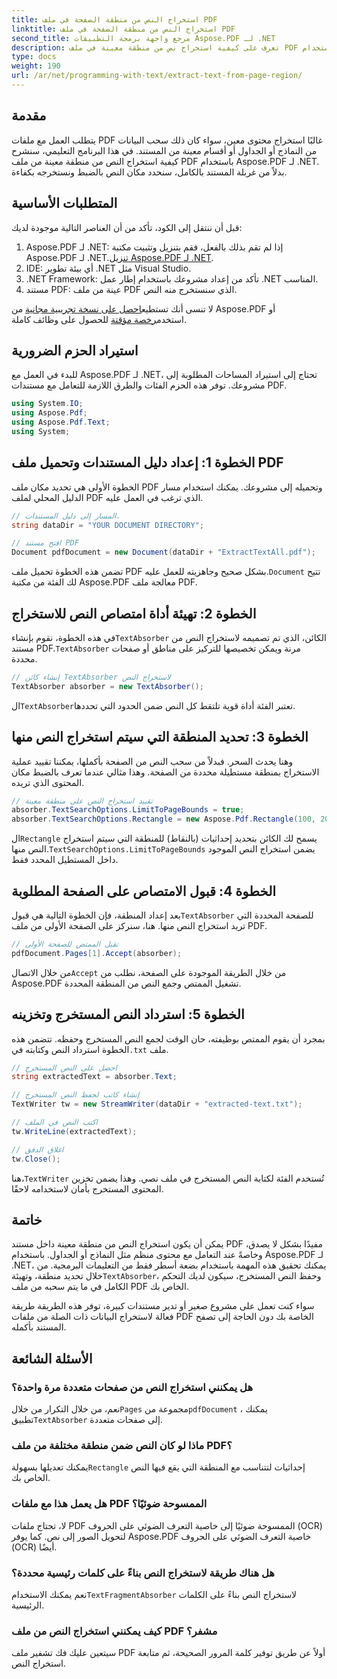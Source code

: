 ```yaml
---
title: استخراج النص من منطقة الصفحة في ملف PDF
linktitle: استخراج النص من منطقة الصفحة في ملف PDF
second_title: مرجع واجهة برمجة التطبيقات Aspose.PDF لـ .NET
description: تعرف على كيفية استخراج نص من منطقة معينة في ملف PDF باستخدام Aspose.PDF for .NET من خلال هذا الدليل التفصيلي. قم بجمع النص وحفظه بكفاءة من مستنداتك.
type: docs
weight: 190
url: /ar/net/programming-with-text/extract-text-from-page-region/
---
```

## مقدمة

يتطلب العمل مع ملفات PDF غالبًا استخراج محتوى معين، سواء كان ذلك سحب البيانات من النماذج أو الجداول أو أقسام معينة من المستند. في هذا البرنامج التعليمي، سنشرح كيفية استخراج النص من منطقة معينة من ملف PDF باستخدام Aspose.PDF لـ .NET. بدلاً من غربلة المستند بالكامل، سنحدد مكان النص بالضبط ونستخرجه بكفاءة.

## المتطلبات الأساسية

قبل أن ننتقل إلى الكود، تأكد من أن العناصر التالية موجودة لديك:

1.  Aspose.PDF لـ .NET: إذا لم تقم بذلك بالفعل، فقم بتنزيل وتثبيت مكتبة Aspose.PDF لـ .NET.[تنزيل Aspose.PDF لـ .NET](https://releases.aspose.com/pdf/net/).
2. IDE: أي بيئة تطوير .NET مثل Visual Studio.
3. .NET Framework: تأكد من إعداد مشروعك باستخدام إطار عمل .NET المناسب.
4. مستند PDF: عينة من ملف PDF الذي سنستخرج منه النص.

 لا تنسى أنك تستطيع[احصل على نسخة تجريبية مجانية](https://releases.aspose.com/) من Aspose.PDF أو استخدم[رخصة مؤقتة](https://purchase.aspose.com/temporary-license/) للحصول على وظائف كاملة.

## استيراد الحزم الضرورية

للبدء في العمل مع Aspose.PDF لـ .NET، تحتاج إلى استيراد المساحات المطلوبة إلى مشروعك. توفر هذه الحزم الفئات والطرق اللازمة للتعامل مع مستندات PDF.

```csharp
using System.IO;
using Aspose.Pdf;
using Aspose.Pdf.Text;
using System;
```

## الخطوة 1: إعداد دليل المستندات وتحميل ملف PDF

الخطوة الأولى هي تحديد مكان ملف PDF وتحميله إلى مشروعك. يمكنك استخدام مسار الدليل المحلي لملف PDF الذي ترغب في العمل عليه.

```csharp
// المسار إلى دليل المستندات.
string dataDir = "YOUR DOCUMENT DIRECTORY";

// افتح مستند PDF
Document pdfDocument = new Document(dataDir + "ExtractTextAll.pdf");
```

 تضمن هذه الخطوة تحميل ملف PDF بشكل صحيح وجاهزيته للعمل عليه.`Document` تتيح لك الفئة من مكتبة Aspose.PDF معالجة ملف PDF.

## الخطوة 2: تهيئة أداة امتصاص النص للاستخراج

 في هذه الخطوة، نقوم بإنشاء`TextAbsorber` الكائن، الذي تم تصميمه لاستخراج النص من مستند PDF.`TextAbsorber` مرنة ويمكن تخصيصها للتركيز على مناطق أو صفحات محددة.

```csharp
// إنشاء كائن TextAbsorber لاستخراج النص
TextAbsorber absorber = new TextAbsorber();
```

 ال`TextAbsorber`تعتبر الفئة أداة قوية تلتقط كل النص ضمن الحدود التي تحددها.

## الخطوة 3: تحديد المنطقة التي سيتم استخراج النص منها

وهنا يحدث السحر. فبدلاً من سحب النص من الصفحة بأكملها، يمكننا تقييد عملية الاستخراج بمنطقة مستطيلة محددة من الصفحة. وهذا مثالي عندما تعرف بالضبط مكان المحتوى الذي تريده.

```csharp
// تقييد استخراج النص على منطقة معينة
absorber.TextSearchOptions.LimitToPageBounds = true;
absorber.TextSearchOptions.Rectangle = new Aspose.Pdf.Rectangle(100, 200, 250, 350);
```

 ال`Rectangle` يسمح لك الكائن بتحديد إحداثيات (بالنقاط) للمنطقة التي سيتم استخراج النص منها.`TextSearchOptions.LimitToPageBounds` يضمن استخراج النص الموجود داخل المستطيل المحدد فقط.

## الخطوة 4: قبول الامتصاص على الصفحة المطلوبة

 بعد إعداد المنطقة، فإن الخطوة التالية هي قبول`TextAbsorber` للصفحة المحددة التي تريد استخراج النص منها. هنا، سنركز على الصفحة الأولى من ملف PDF.

```csharp
// تقبل الممتص للصفحة الأولى
pdfDocument.Pages[1].Accept(absorber);
```

 من خلال الاتصال`Accept` من خلال الطريقة الموجودة على الصفحة، نطلب من Aspose.PDF تشغيل الممتص وجمع النص من المنطقة المحددة.

## الخطوة 5: استرداد النص المستخرج وتخزينه

 بمجرد أن يقوم الممتص بوظيفته، حان الوقت لجمع النص المستخرج وحفظه. تتضمن هذه الخطوة استرداد النص وكتابته في`.txt` ملف.

```csharp
// احصل على النص المستخرج
string extractedText = absorber.Text;

// إنشاء كاتب لحفظ النص المستخرج
TextWriter tw = new StreamWriter(dataDir + "extracted-text.txt");

// اكتب النص في الملف
tw.WriteLine(extractedText);

// اغلاق الدفق
tw.Close();
```

 هنا،`TextWriter` تُستخدم الفئة لكتابة النص المستخرج في ملف نصي. وهذا يضمن تخزين المحتوى المستخرج بأمان لاستخدامه لاحقًا.

## خاتمة

 يمكن أن يكون استخراج النص من منطقة معينة داخل مستند PDF مفيدًا بشكل لا يصدق، وخاصةً عند التعامل مع محتوى منظم مثل النماذج أو الجداول. باستخدام Aspose.PDF لـ .NET، يمكنك تحقيق هذه المهمة باستخدام بضعة أسطر فقط من التعليمات البرمجية. من خلال تحديد منطقة، وتهيئة`TextAbsorber`، وحفظ النص المستخرج، سيكون لديك التحكم الكامل في ما يتم سحبه من ملف PDF الخاص بك.

سواء كنت تعمل على مشروع صغير أو تدير مستندات كبيرة، توفر هذه الطريقة طريقة فعالة لاستخراج البيانات ذات الصلة من ملفات PDF الخاصة بك دون الحاجة إلى تصفح المستند بأكمله.

## الأسئلة الشائعة

### هل يمكنني استخراج النص من صفحات متعددة مرة واحدة؟
 نعم، من خلال التكرار من خلال`Pages` مجموعة من`pdfDocument` ، يمكنك تطبيق`TextAbsorber` إلى صفحات متعددة.

### ماذا لو كان النص ضمن منطقة مختلفة من ملف PDF؟
 يمكنك تعديلها بسهولة`Rectangle` إحداثيات لتتناسب مع المنطقة التي يقع فيها النص الخاص بك.

### هل يعمل هذا مع ملفات PDF الممسوحة ضوئيًا؟
لا، تحتاج ملفات PDF الممسوحة ضوئيًا إلى خاصية التعرف الضوئي على الحروف (OCR) لتحويل الصور إلى نص. كما يوفر Aspose.PDF خاصية التعرف الضوئي على الحروف (OCR) أيضًا.

### هل هناك طريقة لاستخراج النص بناءً على كلمات رئيسية محددة؟
 نعم يمكنك الاستخدام`TextFragmentAbsorber` لاستخراج النص بناءً على الكلمات الرئيسية.

### كيف يمكنني استخراج النص من ملف PDF مشفر؟
سيتعين عليك فك تشفير ملف PDF أولاً عن طريق توفير كلمة المرور الصحيحة، ثم متابعة استخراج النص.